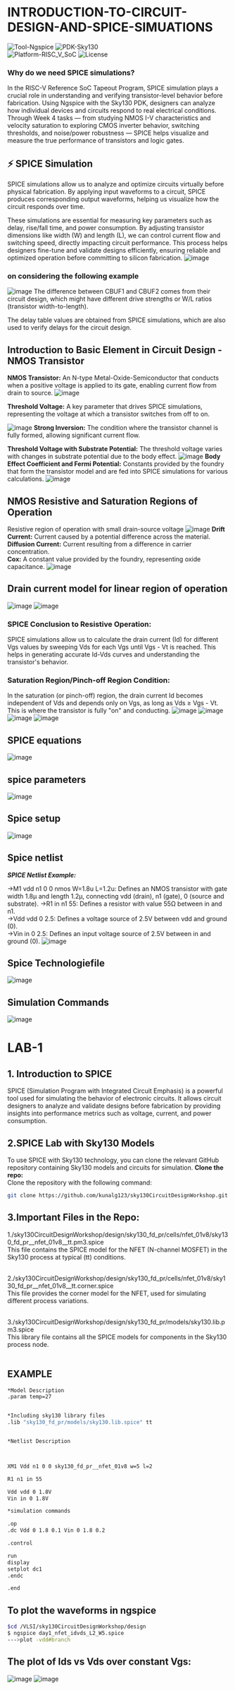 # INTRODUCTION-TO-CIRCUIT-DESIGN-AND-SPICE-SIMUATIONS
![Tool-Ngspice](https://img.shields.io/badge/Tool-Ngspice-blue)
![PDK-Sky130](https://img.shields.io/badge/PDK-Sky130-orange)  
![Platform-RISC_V_SoC](https://img.shields.io/badge/Platform-RISC--V_SoC-green)
![License](https://img.shields.io/badge/License-GPLv3-red) 
### Why do we need SPICE simulations?
In the RISC-V Reference SoC Tapeout Program, SPICE simulation plays a crucial role in understanding and verifying transistor-level behavior before fabrication. Using Ngspice with the Sky130 PDK, designers can analyze how individual devices and circuits respond to real electrical conditions. Through Week 4 tasks — from studying NMOS I-V characteristics and velocity saturation to exploring CMOS inverter behavior, switching thresholds, and noise/power robustness — SPICE helps visualize and measure the true performance of transistors and logic gates.
## ⚡ SPICE Simulation

SPICE simulations allow us to analyze and optimize circuits virtually before physical fabrication. By applying input waveforms to a circuit, SPICE produces corresponding output waveforms, helping us visualize how the circuit responds over time.

These simulations are essential for measuring key parameters such as delay, rise/fall time, and power consumption. By adjusting transistor dimensions like width (W) and length (L), we can control current flow and switching speed, directly impacting circuit performance. This process helps designers fine-tune and validate designs efficiently, ensuring reliable and optimized operation before committing to silicon fabrication.
![image](https://github.com/manohargumma/INTRODUCTION-TO-CIRCUIT-DESIGN-AND-SPICE-SIMUATIONS/blob/7ff37809307194b728e8cbc5779436400d03279b/pics/Screenshot%20from%202025-10-15%2017-11-29.png)
### on considering the following example
![image](https://github.com/manohargumma/INTRODUCTION-TO-CIRCUIT-DESIGN-AND-SPICE-SIMUATIONS/blob/ce41d03989a1e697d47850bb6eaf5944500a70cc/pics/Screenshot%20from%202025-10-15%2017-12-30.png)
The difference between CBUF1 and CBUF2 comes from their circuit design, which might have different drive strengths or W/L ratios (transistor width-to-length).

The delay table values are obtained from SPICE simulations, which are also used to verify delays for the circuit design.
## Introduction to Basic Element in Circuit Design - NMOS Transistor
**NMOS Transistor:** An N-type Metal-Oxide-Semiconductor that conducts when a positive voltage is applied to its gate, enabling current flow from drain to source.
![image](https://github.com/manohargumma/INTRODUCTION-TO-CIRCUIT-DESIGN-AND-SPICE-SIMUATIONS/blob/12a6a2e72fd4a49e4dc2c94dbb4c4011f015b003/pics/Screenshot%20from%202025-10-16%2014-48-41.png)

**Threshold Voltage:** A key parameter that drives SPICE simulations, representing the voltage at which a transistor switches from off to on.

![image](https://github.com/manohargumma/INTRODUCTION-TO-CIRCUIT-DESIGN-AND-SPICE-SIMUATIONS/blob/12a6a2e72fd4a49e4dc2c94dbb4c4011f015b003/pics/Screenshot%20from%202025-10-16%2014-49-31.png)
**Strong Inversion:** The condition where the transistor channel is fully formed, allowing significant current flow.

**Threshold Voltage with Substrate Potential:** The threshold voltage varies with changes in substrate potential due to the body effect.
![image](https://github.com/manohargumma/INTRODUCTION-TO-CIRCUIT-DESIGN-AND-SPICE-SIMUATIONS/blob/12a6a2e72fd4a49e4dc2c94dbb4c4011f015b003/pics/Screenshot%20from%202025-10-16%2014-49-48.png)
**Body Effect Coefficient and Fermi Potential:** Constants provided by the foundry that form the transistor model and are fed into SPICE simulations for various calculations.
![image](https://github.com/manohargumma/INTRODUCTION-TO-CIRCUIT-DESIGN-AND-SPICE-SIMUATIONS/blob/fdf814f8fbf32443b619fdbd06ead3203ec73b3f/pics/Screenshot%20from%202025-10-16%2015-05-20.png)
## NMOS Resistive and Saturation Regions of Operation
Resistive region of operation with small drain-source voltage
![image](https://github.com/manohargumma/INTRODUCTION-TO-CIRCUIT-DESIGN-AND-SPICE-SIMUATIONS/blob/fdf814f8fbf32443b619fdbd06ead3203ec73b3f/pics/Screenshot%20from%202025-10-16%2015-06-05.png)
**Drift Current:** Current caused by a potential difference across the material.<br>
**Diffusion Current:** Current resulting from a difference in carrier concentration.<br>
**Cox:** A constant value provided by the foundry, representing oxide capacitance.
![image](https://github.com/manohargumma/INTRODUCTION-TO-CIRCUIT-DESIGN-AND-SPICE-SIMUATIONS/blob/fdf814f8fbf32443b619fdbd06ead3203ec73b3f/pics/Screenshot%20from%202025-10-16%2015-06-58.png)
## Drain current model for linear region of operation
![image](https://github.com/manohargumma/INTRODUCTION-TO-CIRCUIT-DESIGN-AND-SPICE-SIMUATIONS/blob/fdf814f8fbf32443b619fdbd06ead3203ec73b3f/pics/Screenshot%20from%202025-10-16%2015-07-56.png)
![image](https://github.com/manohargumma/INTRODUCTION-TO-CIRCUIT-DESIGN-AND-SPICE-SIMUATIONS/blob/fdf814f8fbf32443b619fdbd06ead3203ec73b3f/pics/Screenshot%20from%202025-10-16%2015-10-18.png)
### SPICE Conclusion to Resistive Operation:
SPICE simulations allow us to calculate the drain current (Id) for different Vgs values by sweeping Vds for each Vgs until Vgs - Vt is reached. This helps in generating accurate Id-Vds curves and understanding the transistor's behavior.

### Saturation Region/Pinch-off Region Condition:
In the saturation (or pinch-off) region, the drain current Id becomes independent of Vds and depends only on Vgs, as long as Vds ≥ Vgs - Vt. This is where the transistor is fully "on" and conducting.
![image](https://github.com/manohargumma/INTRODUCTION-TO-CIRCUIT-DESIGN-AND-SPICE-SIMUATIONS/blob/77528146a0683120084893ccda1b50edaa12d5cf/pics/Screenshot%20from%202025-10-16%2015-13-16.png)
![image](https://github.com/manohargumma/INTRODUCTION-TO-CIRCUIT-DESIGN-AND-SPICE-SIMUATIONS/blob/77528146a0683120084893ccda1b50edaa12d5cf/pics/Screenshot%20from%202025-10-16%2015-13-24.png)
![image](https://github.com/manohargumma/INTRODUCTION-TO-CIRCUIT-DESIGN-AND-SPICE-SIMUATIONS/blob/77528146a0683120084893ccda1b50edaa12d5cf/pics/Screenshot%20from%202025-10-16%2015-13-35.png)
![image](https://github.com/manohargumma/INTRODUCTION-TO-CIRCUIT-DESIGN-AND-SPICE-SIMUATIONS/blob/a6590f7b41f8a80a61ec1554158dd33047b1fda9/pics/Screenshot%20from%202025-10-16%2015-14-38.png)
## SPICE equations
![image](https://github.com/manohargumma/INTRODUCTION-TO-CIRCUIT-DESIGN-AND-SPICE-SIMUATIONS/blob/a6590f7b41f8a80a61ec1554158dd33047b1fda9/pics/Screenshot%20from%202025-10-16%2015-15-00.png)
## spice parameters 

![image](https://github.com/manohargumma/INTRODUCTION-TO-CIRCUIT-DESIGN-AND-SPICE-SIMUATIONS/blob/a6590f7b41f8a80a61ec1554158dd33047b1fda9/pics/Screenshot%20from%202025-10-16%2015-15-11.png)
## Spice setup
![image](https://github.com/manohargumma/INTRODUCTION-TO-CIRCUIT-DESIGN-AND-SPICE-SIMUATIONS/blob/a6590f7b41f8a80a61ec1554158dd33047b1fda9/pics/Screenshot%20from%202025-10-16%2015-15-18.png)
## Spice netlist 
***SPICE Netlist Example:*** <br>

->M1 vdd n1 0 0 nmos W=1.8u L=1.2u: Defines an NMOS transistor with gate width 1.8µ and length 1.2µ, connecting vdd (drain), n1 (gate), 0 (source and substrate).<bf>
->R1 in n1 55: Defines a resistor with value 55Ω between in and n1.<br>
->Vdd vdd 0 2.5: Defines a voltage source of 2.5V between vdd and ground (0).<br>
->Vin in 0 2.5: Defines an input voltage source of 2.5V between in and ground (0).
![image](https://github.com/manohargumma/INTRODUCTION-TO-CIRCUIT-DESIGN-AND-SPICE-SIMUATIONS/blob/a6590f7b41f8a80a61ec1554158dd33047b1fda9/pics/Screenshot%20from%202025-10-16%2015-16-07.png)
## Spice Technologiefile 
![image](https://github.com/manohargumma/INTRODUCTION-TO-CIRCUIT-DESIGN-AND-SPICE-SIMUATIONS/blob/d5a792ebdbd8f5cfa443a4e204bf8d461190b68d/pics/Screenshot%20from%202025-10-16%2015-16-46.png)
## Simulation Commands
![image](https://github.com/manohargumma/INTRODUCTION-TO-CIRCUIT-DESIGN-AND-SPICE-SIMUATIONS/blob/d02388f50b45b9ee5c3b4c302f6cd112e409b6f6/pics/Screenshot%20from%202025-10-16%2015-17-22.png)
# LAB-1
## 1. Introduction to SPICE

SPICE (Simulation Program with Integrated Circuit Emphasis) is a powerful tool used for simulating the behavior of electronic circuits. It allows circuit designers to analyze and validate designs before fabrication by providing insights into performance metrics such as voltage, current, and power consumption.

## 2.SPICE Lab with Sky130 Models<br>

To use SPICE with Sky130 technology, you can clone the relevant GitHub repository containing Sky130 models and circuits for simulation.
**Clone the repo:**<br>
Clone the repository with the following command:

```bash
git clone https://github.com/kunalg123/sky130CircuitDesignWorkshop.git
```
## 3.Important Files in the Repo:

1./sky130CircuitDesignWorkshop/design/sky130_fd_pr/cells/nfet_01v8/sky130_fd_pr__nfet_01v8__tt.pm3.spice<br>
This file contains the SPICE model for the NFET (N-channel MOSFET) in the Sky130 process at typical (tt) conditions.<br><br>

2./sky130CircuitDesignWorkshop/design/sky130_fd_pr/cells/nfet_01v8/sky130_fd_pr__nfet_01v8__tt.corner.spice<br>
This file provides the corner model for the NFET, used for simulating different process variations.<br><br>

3./sky130CircuitDesignWorkshop/design/sky130_fd_pr/models/sky130.lib.pm3.spice<br>
This library file contains all the SPICE models for components in the Sky130 process node.<br><br>
## EXAMPLE

```bash
*Model Description
.param temp=27


*Including sky130 library files
.lib "sky130_fd_pr/models/sky130.lib.spice" tt


*Netlist Description



XM1 Vdd n1 0 0 sky130_fd_pr__nfet_01v8 w=5 l=2

R1 n1 in 55

Vdd vdd 0 1.8V
Vin in 0 1.8V

*simulation commands

.op
.dc Vdd 0 1.8 0.1 Vin 0 1.8 0.2

.control

run
display
setplot dc1
.endc

.end
```
## To plot the waveforms in ngspice

```bash
$cd /VLSI/sky130CircuitDesignWorkshop/design
$ ngspice day1_nfet_idvds_L2_W5.spice
--->plot -vdd#branch
```
## The plot of Ids vs Vds over constant Vgs:
![image](https://github.com/manohargumma/Post-Synthesis-GLS-STA-Fundamentals/blob/7e1e3a0769f7f19e38580a00c6c3442d4775182d/Screenshot%20from%202025-10-16%2016-05-03.png)
![image](https://github.com/manohargumma/Post-Synthesis-GLS-STA-Fundamentals/blob/7e1e3a0769f7f19e38580a00c6c3442d4775182d/Screenshot%20from%202025-10-16%2016-05-09.png)

